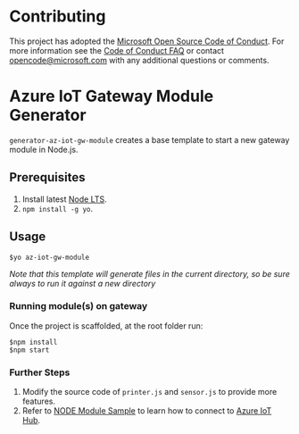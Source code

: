 # Contributing

This project has adopted the [Microsoft Open Source Code of Conduct](https://opensource.microsoft.com/codeofconduct/). For more information see the [Code of Conduct FAQ](https://opensource.microsoft.com/codeofconduct/faq/) or contact [opencode@microsoft.com](mailto:opencode@microsoft.com) with any additional questions or comments.

# Azure IoT Gateway Module Generator
`generator-az-iot-gw-module` creates a base template to start a new gateway module in Node.js.

## Prerequisites
1. Install latest [Node LTS](https://nodejs.org).
2. `npm install -g yo`.

## Usage
```
$yo az-iot-gw-module
```
*Note that this template will generate files in the current directory, so be sure always to run it against a new directory*

### Running module(s) on gateway
Once the project is scaffolded, at the root folder run:
```
$npm install
$npm start
```

### Further Steps
1. Modify the source code of `printer.js` and `sensor.js` to provide more features.
2. Refer to [NODE Module Sample](https://github.com/Azure-Samples/azure-iot-gateway-samples/tree/master/js) to learn how to connect to [Azure IoT Hub](https://azure.microsoft.com/en-us/services/iot-hub/).
